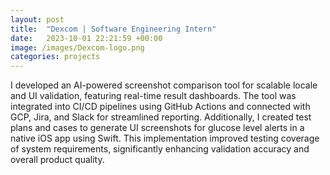 ```yaml
---
layout: post
title:  "Dexcom | Software Engineering Intern"
date:   2023-10-01 22:21:59 +00:00
image: /images/Dexcom-logo.png
categories: projects
---
```

I developed an AI-powered screenshot comparison tool for scalable locale and UI validation, featuring real-time result dashboards. The tool was integrated into CI/CD pipelines using GitHub Actions and connected with GCP, Jira, and Slack for streamlined reporting. Additionally, I created test plans and cases to generate UI screenshots for glucose level alerts in a native iOS app using Swift. This implementation improved testing coverage of system requirements, significantly enhancing validation accuracy and overall product quality.